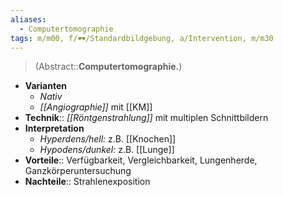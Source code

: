 ```yaml
---
aliases:
  - Computertomographie
tags: m/m00, f/🕶️/Standardbildgebung, a/Intervention, m/m30
---
```

> (Abstract::**Computertomographie.**)
- **Varianten**
	- *Nativ*
	- *[[Angiographie]]* mit [[KM]]
- **Technik**:: *[[Röntgenstrahlung]]* mit multiplen Schnittbildern
- **Interpretation**
	- *Hyperdens/hell:* z.B. [[Knochen]]
	- *Hypodens/dunkel:* z.B. [[Lunge]]
- **Vorteile**:: Verfügbarkeit, Vergleichbarkeit, Lungenherde, Ganzkörperuntersuchung
- **Nachteile**:: Strahlenexposition